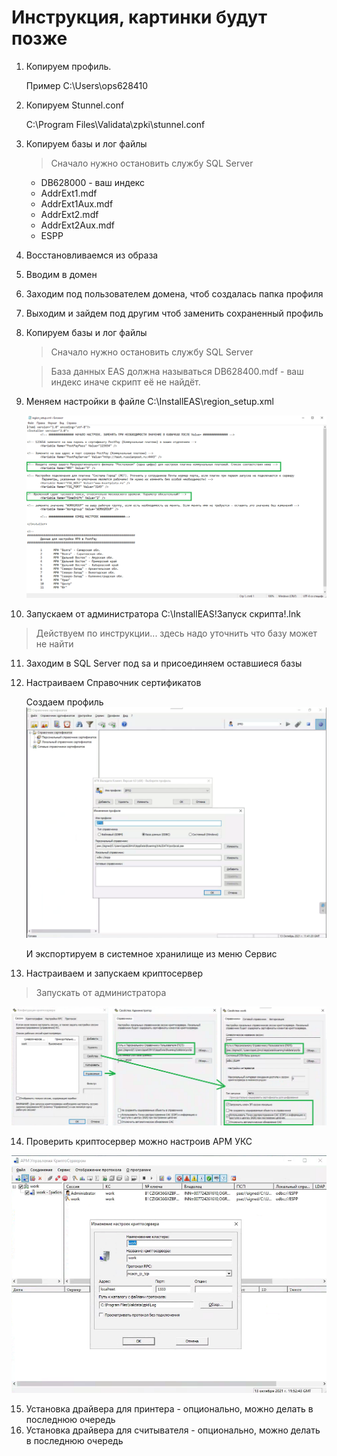 # Инструкция, картинки будут позже

1. Копируем профиль.
    
    Пример C:\Users\ops628410
    
2. Копируем Stunnel.conf

   C:\Program Files\Validata\zpki\stunnel.conf
   
3. Копируем базы и лог файлы

   >Сначало нужно остановить службу SQL Server

   + DB628000 - ваш индекс   
   + AddrExt1.mdf   
   + AddrExt1Aux.mdf   
   + AddrExt2.mdf   
   + AddrExt2Aux.mdf   
   + ESPP

4. Восстановливаемся из образа
5. Вводим в домен
6. Заходим под пользователем домена, чтоб создалась папка профиля
7. Выходим и зайдем под другим чтоб заменить сохраненный профиль
8. Копируем базы и лог файлы

   >Сначало нужно остановить службу SQL Server
   
   >База данных EAS должна называться DB628400.mdf - ваш индекс иначе скрипт её не найдёт.

9. Меняем настройки в файле C:\InstallEAS\region_setup.xml

   <img src="https://github.com/anti37/Win10_EAS/blob/main/region_setup.png">
   
10. Запускаем от администратора C:\InstallEAS\!Запуск скрипта!.lnk

   >Действуем по инструкции... здесь надо уточнить что базу может не найти

11. Заходим в SQL Server под sa и присоединяем оставшиеся базы
12. Настраиваем Справочник сертификатов

    Создаем профиль
    <img src="https://github.com/anti37/Win10_EAS/blob/main/certProfile.png">
    
    И экспортируем в системное хранилище из меню Сервис

13. Настраиваем и запускаем криптосервер

   >Запускать от администратора

   <img src="https://github.com/anti37/Win10_EAS/blob/main/crypto.png">
   
14. Проверить криптосервер можно настроив АРМ УКС

   <img src="https://github.com/anti37/Win10_EAS/blob/main/armuks.png">
   
15. Установка драйвера для принтера    - опционально, можно делать в последнюю очередь
16. Установка драйвера для считывателя - опционально, можно делать в последнюю очередь
